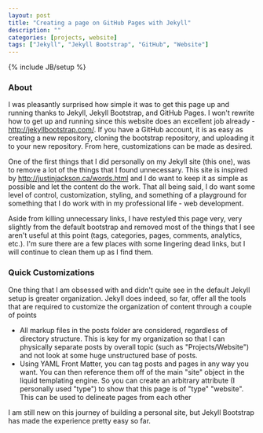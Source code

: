 ```yaml
---
layout: post
title: "Creating a page on GitHub Pages with Jekyll"
description: ""
categories: [projects, website]
tags: ["Jekyll", "Jekyll Bootstrap", "GitHub", "Website"]
---
```

{% include JB/setup %}

### About

I was pleasantly surprised how simple it was to get this page up and running thanks to Jekyll, Jekyll Bootstrap, and GitHub Pages. I won't rewrite how to get up and running since this website does an excellent job already - http://jekyllbootstrap.com/. If you have a GitHub account, it is as easy as creating a new repository, cloning the bootstrap repository, and uploading it to your new repository. From here, customizations can be made as desired.

One of the first things that I did personally on my Jekyll site (this one), was to remove a lot of the things that I found unnecessary. This site is inspired by http://justinjackson.ca/words.html and I do want to keep it as simple as possible and let the content do the work. That all being said, I do want some level of control, customization, styling, and something of a playground for something that I do work with in my professional life - web development.

Aside from killing unnecessary links, I have restyled this page very, very slightly from the default bootstrap and removed most of the things that I see aren't useful at this point (tags, categories, pages, comments, analytics, etc.). I'm sure there are a few places with some lingering dead links, but I will continue to clean them up as I find them.

### Quick Customizations

One thing that I am obsessed with and didn't quite see in the default Jekyll setup is greater organization. Jekyll does indeed, so far, offer all the tools that are required to customize the organization of content through a couple of points

* All markup files in the posts folder are considered, regardless of directory structure. This is key for my organization so that I can physically separate posts by overall topic (such as "Projects/Website") and not look at some huge unstructured base of posts.
* Using YAML Front Matter, you can tag posts and pages in any way you want. You can then reference them off of the main "site" object in the liquid templating engine. So you can create an arbitrary attribute (I personally used "type") to show that this page is of "type" "website". This can be used to delineate pages from each other

I am still new on this journey of building a personal site, but Jekyll Bootstrap has made the experience pretty easy so far.